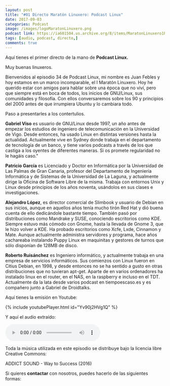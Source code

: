 ```yaml
---
layout: post
title: "#01 Directo Maratón Linuxero: Podcast Linux"
date: 2017-09-03
categories: Podcast
image: /images/logoMaratonLinuxero.png
podcast link: https://ia601504.us.archive.org/8/items/MaratonLinuxero1PodcastLinux/Marat%C3%B3n%20Linuxero%201%20PodcastLinux.mp3
tags: [audio, podcast, directo,]
comments: true
---
```


Aquí tienes el primer directo de la mano de **Podcast Linux.**

Muy buenas linuxeros.  

Bienvenidos al episodio 34 de Podcast Linux, mi nombre es Juan Febles y hoy estamos en un marco incomparable, el I Maratón Linuxero. Hoy he querido estar con amigos para hablar sobre una época que no viví, pero que siempre está en boca de todos, los inicios de GNU/Linux, sus comunidades y filosofía. Con ellos conversaremos sobre los 90 y principios del 2000 antes de que irrumpiera Ubuntu y lo cambiara todo.

Paso a presentarles a los contertulios.

**Gabriel Viso** es usuario de GNU/Linux desde 1997, un año antes de empezar los estudios de ingeniero de telecomunicación en la Universidad de Vigo. Desde entonces, ha usado Linux en distintas versiones hasta la actualidad. Actualmente vive en Sydney donde trabaja en el departamento de tecnología de un banco, y tiene varios podcasts a través de los que castiga a los oyentes de diferentes maneras. Si os promete regularidad no le hagáis caso." 

**Patricio García** es Licenciado y Doctor en Informática por la Universidad de Las Palmas de Gran Canaria, profesor del Departamento de Ingeniería Informática y de Sistemas de la Universidad de La Laguna, y actualmente dirige la Oficina de Software Libre de la misma. Trabaja con entornos Unix y Linux desde principios de los años noventa, usándolos en sus clases e investigaciones. 

**Alejandro López**, es director comercial de Slimbook y usuario de Debian en sus inicios, aunque en aquellos años tenía mucho tirón Red Hat y dió buena cuenta de ello dedicándole bastante tiempo. También pasó por distribuciones como Mandrake y SUSE, conociendo escritorios como KDE. Siempre estuvo más cómodo con Gnome, hasta la llevada de Gnome 3, que le hizo volver a KDE. Ha probado escritorios como Xcfe, Lxde, Cinnamon y Mate.
Aunque actualmente administra servidores y programa, hace años cachareaba instalando Puppy Linux en maquinitas y gestores de turnos que sólo disponían de 128MB de disco. 

**Roberto Ruisánchez** es Ingeniero informático, y actualmente trabaja en una empresa de servicios informáticos. Sus comienzos con Linux fueron en Citius Debian, en 1998, y desde entonces no se ha sentido a gusto en otras distribuciones que no tuvieran apt-get. Aparte de en varios ordenadores ha instalado linux en el router, en el NAS, en la raspberry e incluso en el TDT. Actualmente da la lata desde varios podcast en tiempoescaso.es y es compañero junto a Gabriel de Droidtalks.


Aquí tienes la emisión en Youtube: 

{% include youtubePlayer.html id="Yv90j2HVg1Q" %}

Y aquí el audio extraído:

<audio controls>
  <source src="https://ia601504.us.archive.org/8/items/MaratonLinuxero1PodcastLinux/Marat%C3%B3n%20Linuxero%201%20PodcastLinux.mp3" type="audio/mpeg">
</audio>

Toda la música utilizada en este episodio se distribuye bajo la licencia libre Creative Commons:

ADDICT SOUND - Way to Success (2016)

Si quieres **contactar** con nosotros, puedes hacerlo de las siguientes formas:

